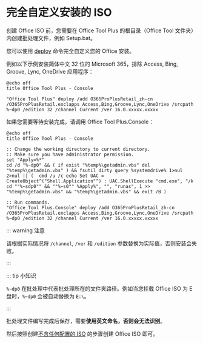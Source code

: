 # 完全自定义安装的 ISO

创建 Office ISO 前，您需要在 Office Tool Plus 的根目录（Office Tool 文件夹）内创建批处理文件，例如 Setup.bat。

您可以使用 [deploy](/zh-cn/commands/deploy.md) 命令完全自定义您的 Office 安装。

例如以下示例安装简体中文 32 位的 Microsoft 365，排除 Access, Bing, Groove, Lync, OneDrive 应用程序：

``` batch
@echo off
title Office Tool Plus - Console

"Office Tool Plus" deploy /add O365ProPlusRetail_zh-cn /O365ProPlusRetail.exclapps Access,Bing,Groove,Lync,OneDrive /srcpath %~dp0 /edition 32 /channel Current /ver 16.0.xxxxx.xxxxx
```

如果您需要等待安装完成，请调用 Office Tool Plus.Console：

``` batch
@echo off
title Office Tool Plus - Console

:: Change the working directory to current directory.
:: Make sure you have administrator permission.
set "Apply=%*"
cd /d "%~dp0" && ( if exist "%temp%\getadmin.vbs" del "%temp%\getadmin.vbs" ) && fsutil dirty query %systemdrive% 1>nul 2>nul || (  cmd /u /c echo Set UAC = CreateObject^("Shell.Application"^) : UAC.ShellExecute "cmd.exe", "/k cd ""%~sdp0"" && ""%~s0"" %Apply%", "", "runas", 1 >> "%temp%\getadmin.vbs" && "%temp%\getadmin.vbs" && exit /B )

:: Run commands.
"Office Tool Plus.Console" deploy /add O365ProPlusRetail_zh-cn /O365ProPlusRetail.exclapps Access,Bing,Groove,Lync,OneDrive /srcpath %~dp0 /edition 32 /channel Current /ver 16.0.xxxxx.xxxxx
```

::: warning 注意

请根据实际情况将 `/channel`, `/ver` 和 `/edition` 参数替换为实际值，否则安装会失败。

:::

::: tip 小知识

`%~dp0` 在批处理中代表批处理所在的文件夹路径。例如当您挂载 Office ISO 为 E 盘时，`%~dp0` 会被自动替换为 `E:\`。

:::

批处理文件编写完成后保存，需要**使用英文命名，否则会无法识别**。

然后按照创建[不含任何配置的 ISO](basic.md) 的步骤创建 Office ISO 即可。
